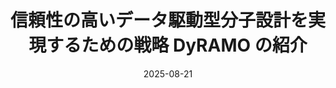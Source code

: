 ---
title: '信頼性の高いデータ駆動型分子設計を実現するための戦略 DyRAMO の紹介'
authors:
- 吉澤竜哉
date: '2025-08-21'
publishDate:
# publication_types:
# - paper-conference
publication: '第15回CBI若手の会講演会. 2025/8/21'
---